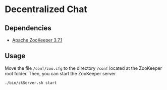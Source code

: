 # Decentralized Chat

## Dependencies

- [Apache ZooKeeper 3.7.1](https://zookeeper.apache.org/releases.html)

## Usage

Move the file `/conf/zoo.cfg` to the directory `/conf` located at the ZooKeeper root folder. Then, you can start the ZooKeeper server
```
./bin/zkServer.sh start
```